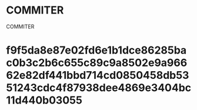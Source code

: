 # COMMITER
COMMITER






# f9f5da8e87e02fd6e1b1dce86285bac0b3c2b6c655c89c9a8502e9a96662e82df441bbd714cd0850458db5351243cdc4f87938dee4869e3404bc11d440b03055
